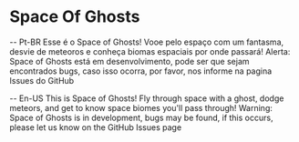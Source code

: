 # Space Of Ghosts
-- Pt-BR
Esse é o Space of Ghosts! Vooe pelo espaço com um fantasma, desvie de meteoros e conheça biomas espaciais por onde passará!
Alerta: Space of Ghosts está em desenvolvimento, pode ser que sejam encontrados bugs, caso isso ocorra, por favor, nos informe na pagina Issues do GitHub
  
-- En-US
This is Space of Ghosts! Fly through space with a ghost, dodge meteors, and get to know space biomes you'll pass through!
Warning: Space of Ghosts is in development, bugs may be found, if this occurs, please let us know on the GitHub Issues page